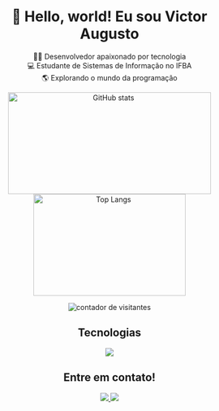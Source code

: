 <h1 align="center"> 👋 Hello, world! Eu sou Victor Augusto</h1>

<p align="center">
     👨‍💻 Desenvolvedor apaixonado por tecnologia <br>
     💻 Estudante de Sistemas de Informação no IFBA <br>
     🌎 Explorando o mundo da programação
</p>

<p align="center">
    <img src="https://github-readme-stats.vercel.app/api?username=VictorASDev&show_icons=true&theme=tokyonight" alt="GitHub stats" height="200px" width="400px"/>
    <img src="https://github-readme-stats.vercel.app/api/top-langs/?username=VictorASDev&layout=compact&theme=tokyonight" alt="Top Langs" height="200px" width="300px"/>
</p>

<p align="center">
  <img src="https://komarev.com/ghpvc/?username=seu-usuario&label=Profile%20views&color=0e75b6&style=flat" alt="contador de visitantes" />
</p>

<h2 align="center"> Tecnologias </h2>

<p align="center">
  <a href="https://skillicons.dev">
    <img src="https://skillicons.dev/icons?i=js,html,css,typescript,tailwind,react,java,springboot,mysql" />
  </a>
</p>

<h2 align="center"> Entre em contato! </h2>
<p align="center">
  <a href="https://www.linkedin.com/in/victor-augusto-silva-jesus" target="_blank">
    <img src="https://img.shields.io/badge/LinkedIn-blue?style=for-the-badge&logo=linkedin&logoColor=white" />
  </a>
  <a href="mailto:victor.augustosilva004@gmail.com" target="_blank">
    <img src="https://img.shields.io/badge/Gmail-red?style=for-the-badge&logo=gmail&logoColor=white" />
  </a>
</p>
